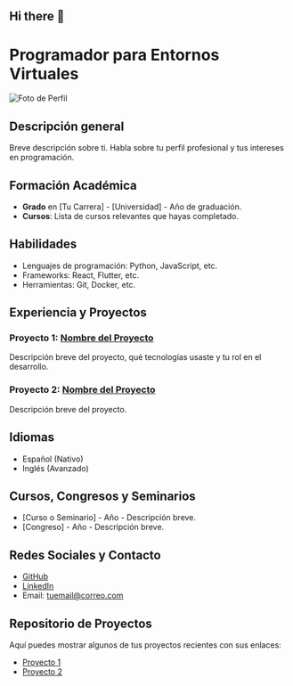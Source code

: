 ## Hi there 👋
# Programador para Entornos Virtuales

![Foto de Perfil](url_de_tu_foto_de_perfil)

## Descripción general
Breve descripción sobre ti. Habla sobre tu perfil profesional y tus intereses en programación.

## Formación Académica
- **Grado** en [Tu Carrera] - [Universidad] - Año de graduación.
- **Cursos**: Lista de cursos relevantes que hayas completado.

## Habilidades
- Lenguajes de programación: Python, JavaScript, etc.
- Frameworks: React, Flutter, etc.
- Herramientas: Git, Docker, etc.

## Experiencia y Proyectos
### Proyecto 1: [Nombre del Proyecto](enlace_a_proyecto)
Descripción breve del proyecto, qué tecnologías usaste y tu rol en el desarrollo.

### Proyecto 2: [Nombre del Proyecto](enlace_a_proyecto)
Descripción breve del proyecto.

## Idiomas
- Español (Nativo)
- Inglés (Avanzado)

## Cursos, Congresos y Seminarios
- [Curso o Seminario] - Año - Descripción breve.
- [Congreso] - Año - Descripción breve.

## Redes Sociales y Contacto
- [GitHub](https://github.com/tuusuario)
- [LinkedIn](https://linkedin.com/in/tuusuario)
- Email: tuemail@correo.com

## Repositorio de Proyectos
Aquí puedes mostrar algunos de tus proyectos recientes con sus enlaces:
- [Proyecto 1](https://github.com/tuusuario/proyecto1)
- [Proyecto 2](https://github.com/tuusuario/proyecto2)

<!--
**chema1056/chema1056** is a ✨ _special_ ✨ repository because its `README.md` (this file) appears on your GitHub profile.

Here are some ideas to get you started:

- 🔭 I’m currently working on ...
- 🌱 I’m currently learning ...
- 👯 I’m looking to collaborate on ...
- 🤔 I’m looking for help with ...
- 💬 Ask me about ...
- 📫 How to reach me: ...
- 😄 Pronouns: ...
- ⚡ Fun fact: ...
-->
